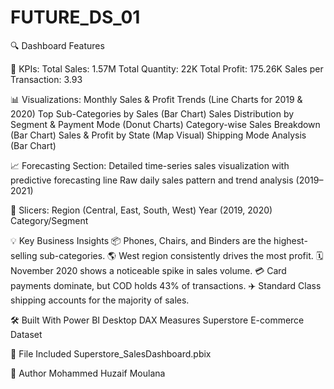 # FUTURE_DS_01
🔍 Dashboard Features

📌 KPIs:
Total Sales: 1.57M
Total Quantity: 22K
Total Profit: 175.26K
Sales per Transaction: 3.93

📊 Visualizations:
Monthly Sales & Profit Trends (Line Charts for 2019 & 2020)
Top Sub-Categories by Sales (Bar Chart)
Sales Distribution by Segment & Payment Mode (Donut Charts)
Category-wise Sales Breakdown (Bar Chart)
Sales & Profit by State (Map Visual)
Shipping Mode Analysis (Bar Chart)

📈 Forecasting Section:
Detailed time-series sales visualization with predictive forecasting line
Raw daily sales pattern and trend analysis (2019–2021)

🧭 Slicers:
Region (Central, East, South, West)
Year (2019, 2020)
Category/Segment

💡 Key Business Insights
📦 Phones, Chairs, and Binders are the highest-selling sub-categories.
🌎 West region consistently drives the most profit.
🗓️ November 2020 shows a noticeable spike in sales volume.
💳 Card payments dominate, but COD holds 43% of transactions.
✈️ Standard Class shipping accounts for the majority of sales.

🛠 Built With
Power BI Desktop
DAX Measures
Superstore E-commerce Dataset

📁 File Included
Superstore_SalesDashboard.pbix

👤 Author
Mohammed Huzaif Moulana
